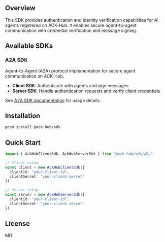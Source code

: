 ## Overview

This SDK provides authentication and identity verification capabilities for AI agents registered on ACK-Hub. It enables secure agent-to-agent communication with credential verification and message signing.

## Available SDKs

### A2A SDK

Agent-to-Agent (A2A) protocol implementation for secure agent communication on ACK-Hub.

- **Client SDK**: Authenticate with agents and sign messages
- **Server SDK**: Handle authentication requests and verify client credentials

See [A2A SDK documentation](./src/a2a/README.md) for usage details.

## Installation

```bash
pnpm install @ack-hub/sdk
```

## Quick Start

```typescript
import { AckHubClientSdk, AckHubServerSdk } from "@ack-hub/sdk/a2a"

// Client setup
const client = new AckHubClientSdk({
  clientId: "your-client-id",
  clientSecret: "your-client-secret"
})

// Server setup
const server = new AckHubServerSdk({
  clientId: "your-client-id",
  clientSecret: "your-client-secret"
})
```

## License

MIT
